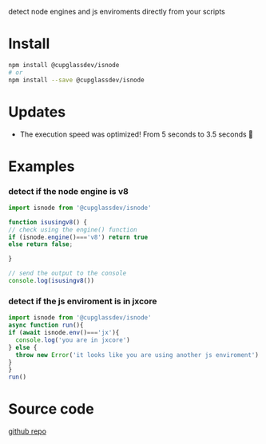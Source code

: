 detect node engines and js enviroments directly from your scripts
# Install
```sh
npm install @cupglassdev/isnode
# or
npm install --save @cupglassdev/isnode
```
# Updates
- The execution speed was optimized! From 5 seconds to 3.5 seconds 🎉
# Examples

### detect if the node engine is v8
```js
import isnode from '@cupglassdev/isnode'

function isusingv8() {
// check using the engine() function
if (isnode.engine()==='v8') return true
else return false;

}

// send the output to the console
console.log(isusingv8())
```

### detect if the js enviroment is in jxcore
```js
import isnode from '@cupglassdev/isnode'
async function run(){
if (await isnode.env()==='jx'){ 
  console.log('you are in jxcore')
} else {
  throw new Error('it looks like you are using another js enviroment')
}
}
run()
```
# Source code
 [github repo](https://github.com/daxplrer/isnode)
